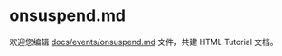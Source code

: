 onsuspend.md
===

欢迎您编辑 <a target="__blank" href="https://github.com/jaywcjlove/html-tutorial/blob/main/docs/events/onsuspend.md">docs/events/onsuspend.md</a> 文件，共建 HTML Tutorial 文档。